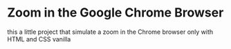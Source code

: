 # Zoom in the Google Chrome Browser
this a little project that simulate a zoom in the Chrome browser only with HTML and CSS vanilla
